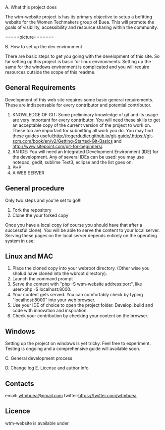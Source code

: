 A. What this project does

The wtm-website project is has its primary objective to setup a befitting website for the Women Techmakers group of Buea. This will  promote the goals of visibility, accessibility  and resource sharing within the community.

=====picture=======

B. How to set up the dev environment

There are basic steps to get you going with the development of this site. So far setting up this project is basic for linux environments. Setting up the same for the windows environment is complicated and you will require resources outside the scope of this readme.

General Requirements
-------------------

Development of this web site requires some basic general requirements. These are indispensable for every contributor and potential contributor.
1. KNOWLEDGE OF GIT: Some preliminary knowledge of git and its usage are very important for every contributor. You will need these skills to get an acceptable copy of the current version of the project to work on. These too are important for submitting all work you do. You may find these guides useful;http://rogerdudler.github.io/git-guide/,https://git-scm.com/book/en/v2/Getting-Started-Git-Basics and http://www.sitepoint.com/git-for-beginners/.
2. AN IDE: You will need an Integrated Development Environment (IDE) for the development. Any of several IDEs can be used: you may use notepad, gedit, sublime Text3, eclipse and the list goes on.
3. PHP 
4. A WEB SERVER

General procedure
-----------------

Only two steps and you're set to go!!!
1. Fork the repository
2. Clone the your forked copy

Once you have a local copy (of course you should have that after a successful clone). You will be able to serve the content to your local server. Serving these pages on the local server depends entirely on the operating system in use:

Linux and MAC
--------
1. Place the cloned copy into your webroot directory. (Other wise you sholud have cloned into the wbroot directory).
2. Launch the command prompt
3. Serve the content with "php -S wtm-website address:port", like
user>php -S localhost:8000.
4. Your content gets served. You can comfortably check by typing "localhost:8000" into your web browser.
5. Use your IDE of choice to open the project folder. Develop, build and code with innovation and inspiration.
6. Check your contribution by checking your content on the browser.

Windows
------
   Setting up the project on windows is yet tricky. Feel free to experiment. Testing is ongoing and a comprehensive guide will available soon.

C. General development process


D. Change log
E. License and author info

   Contacts
   --------
   email: wtmbuea@gmail.com
   twitter:https://twitter.com/wtmbuea

   Licence
   -------
   wtm-website is available under 
